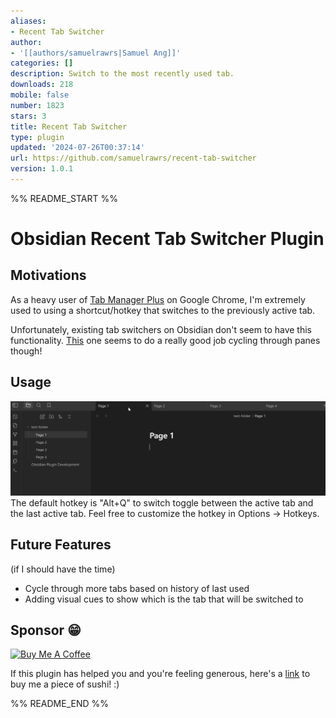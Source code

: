 ```yaml
---
aliases:
- Recent Tab Switcher
author:
- '[[authors/samuelrawrs|Samuel Ang]]'
categories: []
description: Switch to the most recently used tab.
downloads: 218
mobile: false
number: 1823
stars: 3
title: Recent Tab Switcher
type: plugin
updated: '2024-07-26T00:37:14'
url: https://github.com/samuelrawrs/recent-tab-switcher
version: 1.0.1
---
```


%% README_START %%

# Obsidian Recent Tab Switcher Plugin

## Motivations
As a heavy user of [Tab Manager Plus](https://chromewebstore.google.com/detail/tab-manager-plus-for-chro/cnkdjjdmfiffagllbiiilooaoofcoeff) on Google Chrome, I'm extremely used to using a shortcut/hotkey that switches to the previously active tab.

Unfortunately, existing tab switchers on Obsidian don't seem to have this functionality. [This](https://github.com/Vinzent03/tab-switcher) one seems to do a really good job cycling through panes though!

## Usage
![Demo](https://raw.githubusercontent.com/samuelrawrs/recent-tab-switcher/HEAD/media/recent-tab-switcher-plugin.gif)
The default hotkey is "Alt+Q" to switch toggle between the active tab and the last active tab.
Feel free to customize the hotkey in Options -> Hotkeys.


## Future Features
(if I should have the time)
- Cycle through more tabs based on history of last used
- Adding visual cues to show which is the tab that will be switched to

## Sponsor 😁
<a href="https://www.buymeacoffee.com/samuelrawrs" target="_blank"><img src="https://cdn.buymeacoffee.com/buttons/default-orange.png" alt="Buy Me A Coffee" height="41" width="174"></a>

If this plugin has helped you and you're feeling generous, here's a [link](https://buymeacoffee.com/samuelrawrs) to buy me a piece of sushi! :) 







%% README_END %%